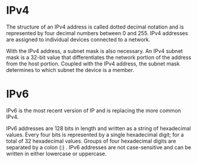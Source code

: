 # IPv4

The structure of an IPv4 address is called dotted decimal notation and is represented by four decimal numbers between 0 and 255. IPv4 addresses are assigned to individual devices connected to a network.

With the IPv4 address, a subnet mask is also necessary. An IPv4 subnet mask is a 32-bit value that differentiates the network portion of the address from the host portion. Coupled with the IPv4 address, the subnet mask determines to which subnet the device is a member.

# IPv6

IPv6 is the most recent version of IP and is replacing the more common IPv4.

IPv6 addresses are 128 bits in length and written as a string of hexadecimal values. Every four bits is represented by a single hexadecimal digit; for a total of 32 hexadecimal values. Groups of four hexadecimal digits are separated by a colon (:) . IPv6 addresses are not case-sensitive and can be written in either lowercase or uppercase.